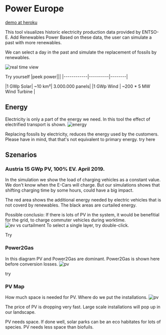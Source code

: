 # Power Europe

[demo at heroku](https://power-europe.herokuapp.com/)

This tool visualizes historic electricity production data provided by ENTSO-E.
Add Renewables Power
Based on these data, the user can simulate a past with more renewables.

We can select a day in the past and simulate the replacement of fossils by renewables. 

![real time view](https://raw.githubusercontent.com/robotnic/power-europe-angular/master/src/assets/addenergy.gif)

Try yourself
|peek power|||
|------------|----------|--------|

|1 GWp Solar| ~10 km²| 3.000.000 panels|
|1 GWp Wind | ~200 * 5 MW Wind Turbine |

## Energy
Electricity is only a part of the energy we need. In this tool the effect of electrified transport is shown.
![energy](https://github.com/robotnic/power-europe-angular/blob/master/src/assets/energy-transport.gif)

Replacing fossils by electricity, reduces the energy used by the customers. Please have in mind, that that's not equivalent to primary energy.
try here

## Szenarios
### Austria 15 GWp PV, 100% EV. April 2019.
In the simulation we show the load of charging vehicles as a constant value.
We don't know when the E-Cars will charge.
But our simulations shows that shifting charging time by some hours, could have a big impact.

The red area shows the additional energy needed by electric vehicles that is not coverd by renewables. The black areas are curtailed energy.

Possible conclusio:
If there is lots of PV in the system, it would be benefitial for the grid, to charge commuter vehicles during worktime.
![ev vs curtailment](https://raw.githubusercontent.com/robotnic/power-europe-angular/master/src/assets/curtailment-transport.png)
To select a single layer, try double-click.


Try
### Power2Gas
In this diagram PV and Power2Gas are dominant. Power2Gas is shown here before conversion losses. 
![pv](https://github.com/robotnic/power-europe-angular/blob/master/src/assets/pvh2.png)



try
### PV Map
How much space is needed for PV. Where do we put the installations.
![pv](https://github.com/robotnic/power-europe-angular/blob/master/src/assets/pvmap.png)

The price of PV is dropping very fast. Large scale installations will pop up in our landscape.

PV needs space. If done well, solar parks can be an eco habitates for lots of species.
PV needs less space than biofuils.

